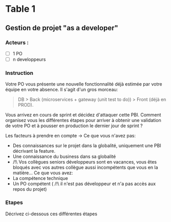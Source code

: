# Table 1
## Gestion de projet "as a developer"
### Acteurs : 
- [ ] 1 PO 
- [ ] n developpeurs

### Instruction
Votre PO vous présente une nouvelle fonctionnalité déjà estimée par votre équipe en votre absence. 
Il s'agit d'un gros morceau:
> DB > Back (microservices + gateway (unit test to do)) > Front (déjà en PROD).


Vous arrivez en cours de sprint et décidez d'attaquer cette PBI. 
Comment organisez vous les différentes étapes pour arriver à obtenir une validation de votre PO et à pousser en production le dernier jour de sprint ?

Les facteurs à prendre en compte ->
Ce que vous n'avez pas:
- Des connaissances sur le projet dans la globalité, uniquement une PBI décrivant la feature.
- Une connaissance du business dans sa globalité
- /!\ Vos collègues seniors développeurs sont en vacances, vous êtes bloqués avec vos autres collègue aussi incompétents que vous en la matière...
Ce que vous avez:
- La compétence technique
- Un PO compétent ( /!\ il n'est pas développeur et n'a pas accès aux repos du projet)

### Etapes
Décrivez ci-dessous ces différentes étapes
```


```
